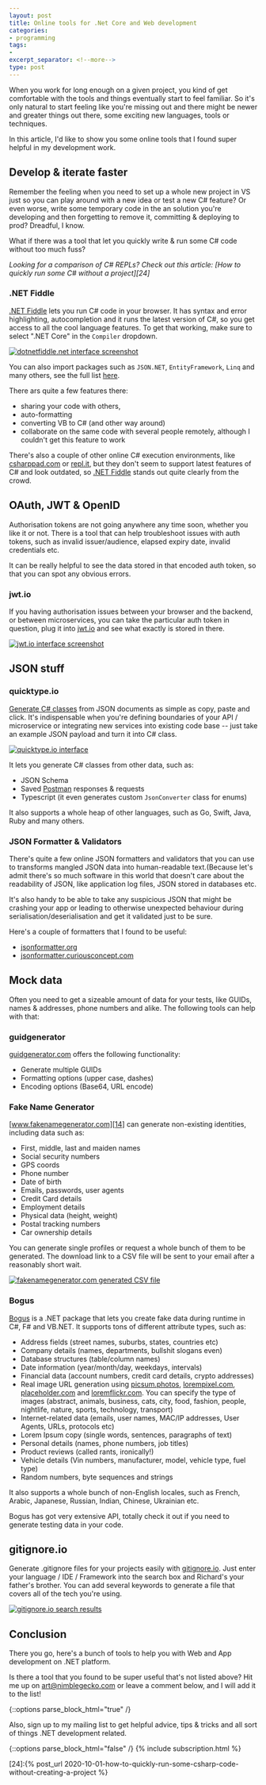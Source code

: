 ```yaml
---
layout: post
title: Online tools for .Net Core and Web development
categories:
- programming
tags:
-
excerpt_separator: <!--more-->
type: post
---
```

When you work for long enough on a given project, you kind of get comfortable with the tools and
things eventually start to feel familiar. So it's only natural to start feeling like you're missing
out and there might be newer and greater things out there, some exciting new languages, tools or
techniques.

In this article, I'd like to show you some online tools that I found super helpful in my development
work.

<!--more-->

## Develop & iterate faster

Remember the feeling when you need to set up a whole new project in VS just so you can play around
with a new idea or test a new C# feature? Or even worse, write some temporary code in the an
solution you're developing and then forgetting to remove it, committing & deploying to prod?
Dreadful, I know.

What if there was a tool that let you quickly write & run some C# code without too much fuss?

_Looking for a comparison of C# REPLs? Check out this article: [How to quickly run some C# without a project][24]_

### .NET Fiddle
[.NET Fiddle][1] lets you run C# code in your browser. It has syntax and error highlighting,
autocompletion and it runs the latest version of C#, so you get access to all the cool language
features. To get that working, make sure to select ".NET Core" in the `Compiler` dropdown.

<a href="https://dotnetfiddle.net/">
<img src="/img/dotnetfiddle.png" class="img-fluid" alt="dotnetfiddle.net interface screenshot">
</a>

You can also import packages such as `JSON.NET`, `EntityFramework`, `Linq` and many others, see the
full list [here][3].

There ars quite a few features there:

- sharing your code with others,
- auto-formatting
- converting VB to C# (and other way around)
- collaborate on the same code with several people remotely, although I couldn't get this feature to
  work

There's also a couple of other online C# execution environments, like [csharppad.com][4] or
[repl.it][5], but they don't seem to support latest features of C# and look outdated, so [.NET
Fiddle][1] stands out quite clearly from the crowd.

## OAuth, JWT & OpenID

Authorisation tokens are not going anywhere any time soon, whether you like it or not. There is a
tool that can help troubleshoot issues with auth tokens, such as invalid issuer/audience, elapsed
expiry date, invalid credentials etc.

It can be really helpful to see the data stored in that encoded auth token, so that you can spot any
obvious errors.

### jwt.io
If you having authorisation issues between your browser and the backend, or between microservices,
you can take the particular auth token in question, plug it into [jwt.io][7] and see what exactly is
stored in there.

<a href="https://jwt.io"><img src="/img/jwtio.png" class="img-fluid" alt="jwt.io interface screenshot"></a>

## JSON stuff

### quicktype.io

[Generate C# classes][9] from JSON documents as simple as copy, paste and click.  It's indispensable
when you're defining boundaries of your API / microservice or integrating new services into existing
code base -- just take an example JSON payload and turn it into C# class.

<a href="https://quicktype.io/csharp/"><img src="/img/quicktypeio.png" class="img-fluid" alt="quicktype.io interface"></a>

It lets you generate C# classes from other data, such as:

- JSON Schema
- Saved [Postman][10] responses & requests
- Typescript (it even generates custom `JsonConverter` class for enums)

It also supports a whole heap of other languages, such as Go, Swift, Java, Ruby and many others.

### JSON Formatter & Validators

There's quite a few online JSON formatters and validators that you can use to transforms mangled
JSON data into human-readable text.(Because let's admit there's so much software in this world that
doesn't care about the readability of JSON, like application log files, JSON stored in databases
etc.

It's also handy to be able to take any suspicious JSON that might be crashing your app or leading to
otherwise unexpected behaviour during serialisation/deserialisation and get it validated just to be
sure.

Here's a couple of formatters that I found to be useful:

- [jsonformatter.org][11]
- [jsonformatter.curiousconcept.com][12]

## Mock data

Often you need to get a sizeable amount of data for your tests, like GUIDs, names & addresses, phone
numbers and alike. The following tools can help with that:

### guidgenerator

[guidgenerator.com][13] offers the following functionality:

- Generate multiple GUIDs
- Formatting options (upper case, dashes)
- Encoding options (Base64, URL encode)

### Fake Name Generator
[www.fakenamegenerator.com][14] can generate non-existing identities, including data such as:

- First, middle, last and maiden names
- Social security numbers
- GPS coords
- Phone number
- Date of birth
- Emails, passwords, user agents
- Credit Card details
- Employment details
- Physical data (height, weight)
- Postal tracking numbers
- Car ownership details

You can generate single profiles or request a whole bunch of them to be generated. The download link
to a CSV file will be sent to your email after a reasonably short wait.

<a href="https://www.fakenamegenerator.com/">
<img src="/img/fakenamegenerator.png" class="img-fluid" alt="fakenamegenerator.com generated CSV file">
</a>

### Bogus

[Bogus][16] is a .NET package that lets you create fake data during runtime in C#, F# and VB.NET. It
supports tons of different attribute types, such as:

- Address fields (street names, suburbs, states, countries etc)
- Company details (names, departments, bullshit slogans even)
- Database structures (table/column names)
- Date information (year/month/day, weekdays, intervals)
- Financial data (account numbers, credit card details, crypto addresses)
- Real image URL generation using [picsum.photos][17], [lorempixel.com][18], [placeholder.com][19]
  and [loremflickr.com][20]. You can specify the type of images (abstract, animals, business, cats,
  city, food, fashion, people, nightlife, nature, sports, technology, transport)
- Internet-related data (emails, user names, MAC/IP addresses, User Agents, URLs, protocols etc)
- Lorem Ipsum copy (single words, sentences, paragraphs of text)
- Personal details (names, phone numbers, job titles)
- Product reviews (called rants, ironically!)
- Vehicle details (Vin numbers, manufacturer, model, vehicle type, fuel type)
- Random numbers, byte sequences and strings

It also supports a whole bunch of non-English locales, such as French, Arabic, Japanese, Russian,
Indian, Chinese, Ukrainian etc.

Bogus has got very extensive API, totally check it out if you need to generate testing data in your
code.

## gitignore.io

Generate .gitignore files for your projects easily with [gitignore.io][21]. Just enter your language
/ IDE / Framework into the search box and Richard's your father's brother. You can add several
keywords to generate a file that covers all of the tech you're using.

<a href="https://www.toptal.com/developers/gitignore">
<img src="/img/gitignoreio.png" class="img-fluid" alt="gitignore.io search results">
</a>

## Conclusion

There you go, here's a bunch of tools to help you with Web and App development on .NET platform.

Is there a tool that you found to be super useful that's not listed above? Hit me up on
[art@nimblegecko.com][23] or leave a comment below, and I will add it to the list!

{::options parse_block_html="true" /}
<div id="ctaCopy">
Also, sign up to my mailing list to get helpful advice, tips & tricks and all sort of things .NET
development related.
</div>

{::options parse_block_html="false" /}
{% include subscription.html %}

[1]:https://dotnetfiddle.net/
[2]:/img/dotnetfiddle.png "dotnetfiddle.net interface screenshot"
[3]:https://dotnetfiddle.net/Search/ByNuGetPackage
[4]:http://csharppad.com/
[5]:https://repl.it/languages/csharp
[6]:/img/jwtio.png "jwt.io interface screenshot"
[7]:https://jwt.io
[8]:/img/quicktypeio.png "quicktype.io interface screenshot"
[9]:https://quicktype.io/csharp/
[10]:https://www.postman.com/
[11]:https://jsonformatter.org/
[12]:https://jsonformatter.curiousconcept.com
[13]:https://www.guidgenerator.com/
[14]:https://www.fakenamegenerator.com/
[15]:/img/fakenamegenerator.png
[16]:https://github.com/bchavez/Bogus
[17]:https://picsum.photos/
[18]:http://lorempixel.com/
[19]:https://placeholder.com/
[20]:https://loremflickr.com/
[21]:https://www.toptal.com/developers/gitignore
[22]:/img/gitignoreio.png
[23]:mailto:art@nimblegecko.com
[24]:{% post_url 2020-10-01-how-to-quickly-run-some-csharp-code-without-creating-a-project %}
